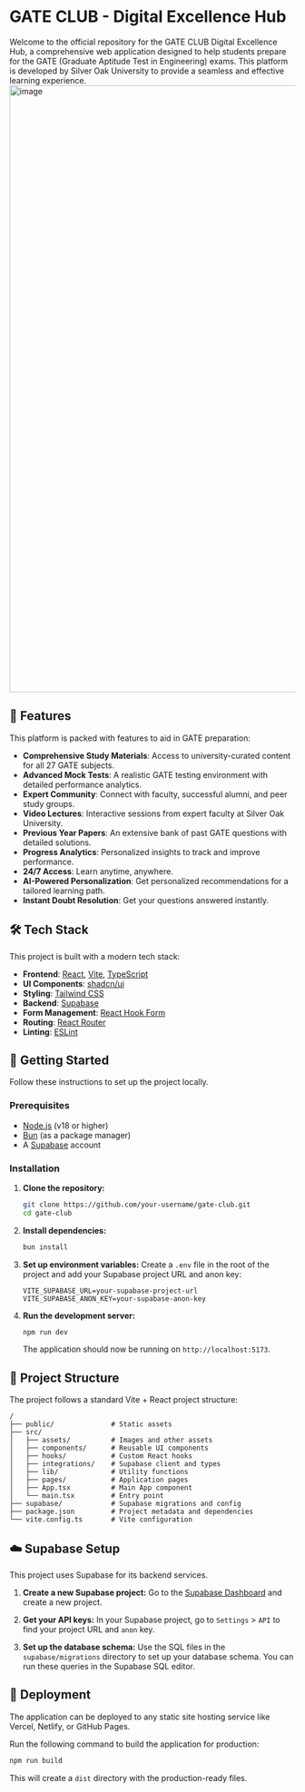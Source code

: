 # GATE CLUB - Digital Excellence Hub

Welcome to the official repository for the GATE CLUB Digital Excellence Hub, a comprehensive web application designed to help students prepare for the GATE (Graduate Aptitude Test in Engineering) exams. This platform is developed by Silver Oak University to provide a seamless and effective learning experience.
<img width="1881" height="1070" alt="image" src="https://github.com/user-attachments/assets/00812261-d994-4d2b-b0a3-3cf5b02698d7" />


## 🚀 Features

This platform is packed with features to aid in GATE preparation:

- **Comprehensive Study Materials**: Access to university-curated content for all 27 GATE subjects.
- **Advanced Mock Tests**: A realistic GATE testing environment with detailed performance analytics.
- **Expert Community**: Connect with faculty, successful alumni, and peer study groups.
- **Video Lectures**: Interactive sessions from expert faculty at Silver Oak University.
- **Previous Year Papers**: An extensive bank of past GATE questions with detailed solutions.
- **Progress Analytics**: Personalized insights to track and improve performance.
- **24/7 Access**: Learn anytime, anywhere.
- **AI-Powered Personalization**: Get personalized recommendations for a tailored learning path.
- **Instant Doubt Resolution**: Get your questions answered instantly.

## 🛠️ Tech Stack

This project is built with a modern tech stack:

- **Frontend**: [React](https://reactjs.org/), [Vite](https://vitejs.dev/), [TypeScript](https://www.typescriptlang.org/)
- **UI Components**: [shadcn/ui](https://ui.shadcn.com/)
- **Styling**: [Tailwind CSS](https://tailwindcss.com/)
- **Backend**: [Supabase](https://supabase.io/)
- **Form Management**: [React Hook Form](https://react-hook-form.com/)
- **Routing**: [React Router](https://reactrouter.com/)
- **Linting**: [ESLint](https://eslint.org/)

## 🏁 Getting Started

Follow these instructions to set up the project locally.

### Prerequisites

- [Node.js](https://nodejs.org/) (v18 or higher)
- [Bun](https://bun.sh/) (as a package manager)
- A [Supabase](https://supabase.io/) account

### Installation

1.  **Clone the repository:**
    ```bash
    git clone https://github.com/your-username/gate-club.git
    cd gate-club
    ```

2.  **Install dependencies:**
    ```bash
    bun install
    ```

3.  **Set up environment variables:**
    Create a `.env` file in the root of the project and add your Supabase project URL and anon key:
    ```
    VITE_SUPABASE_URL=your-supabase-project-url
    VITE_SUPABASE_ANON_KEY=your-supabase-anon-key
    ```

4.  **Run the development server:**
    ```bash
    npm run dev
    ```
    The application should now be running on `http://localhost:5173`.

## 📂 Project Structure

The project follows a standard Vite + React project structure:

```
/
├── public/              # Static assets
├── src/
│   ├── assets/          # Images and other assets
│   ├── components/      # Reusable UI components
│   ├── hooks/           # Custom React hooks
│   ├── integrations/    # Supabase client and types
│   ├── lib/             # Utility functions
│   ├── pages/           # Application pages
│   ├── App.tsx          # Main App component
│   └── main.tsx         # Entry point
├── supabase/            # Supabase migrations and config
├── package.json         # Project metadata and dependencies
└── vite.config.ts       # Vite configuration
```

## ☁️ Supabase Setup

This project uses Supabase for its backend services.

1.  **Create a new Supabase project:**
    Go to the [Supabase Dashboard](https://app.supabase.io) and create a new project.

2.  **Get your API keys:**
    In your Supabase project, go to `Settings` > `API` to find your project URL and `anon` key.

3.  **Set up the database schema:**
    Use the SQL files in the `supabase/migrations` directory to set up your database schema. You can run these queries in the Supabase SQL editor.

## 🚀 Deployment

The application can be deployed to any static site hosting service like Vercel, Netlify, or GitHub Pages.

Run the following command to build the application for production:
```bash
npm run build
```
This will create a `dist` directory with the production-ready files.
